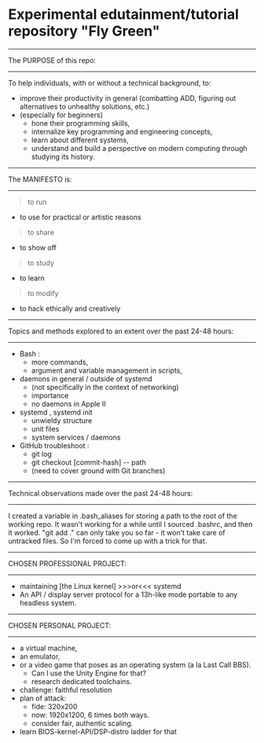 # Experimental edutainment/tutorial repository "Fly Green"

__________________________________________________________________________
The PURPOSE of this repo:
__________________________________________________________________________

To help individuals, with or without a technical background, to: 
- improve their productivity in general (combatting ADD, figuring out
  alternatives to unhealthy solutions, etc.) 
- (especially for beginners)
  - hone their programming skills,
  - internalize key programming and engineering concepts,
  - learn about different systems,
  - understand and build a perspective on modern computing through studying
    its history. 

__________________________________________________________________________
The MANIFESTO is:
__________________________________________________________________________

> to run
  - to use for practical or artistic reasons
> to share
  - to show off
> to study
  - to learn
> to modify
  - to hack ethically and creatively

__________________________________________________________________________
Topics and methods explored to an extent over the past 24-48 hours:
__________________________________________________________________________

- Bash :
  - more commands,
  - argument and variable management in scripts, 
- daemons in general / outside of systemd
  - (not specifically in the context of networking)
  - importance 
  - no daemons in Apple II 
- systemd , systemd init
  - unwieldy structure
  - unit files
  - system services / daemons 
- GitHub troubleshoot :
  - git log 
  - git checkout [commit-hash] -- path
  - (need to cover ground with Git branches)
__________________________________________________________________________
Technical observations made over the past 24-48 hours:
__________________________________________________________________________

I created a variable in .bash_aliases for storing a path to the root of
the working repo. It wasn't working for a while until I sourced .bashrc,
and then it worked. "git add ." can only take you so far - it won't take
care of untracked files. So I'm forced to come up with a trick for that. 
__________________________________________________________________________
CHOSEN PROFESSIONAL PROJECT:
__________________________________________________________________________

- maintaining [the Linux kernel] >>>or<<< systemd
- An API / display server protocol for a 13h-like mode portable to any headless system. 
__________________________________________________________________________
CHOSEN PERSONAL PROJECT:
__________________________________________________________________________

- a virtual machine,
- an emulator,
- or a video game that poses as an operating system (a la Last Call BBS).
  - Can I use the Unity Engine for that?
  - research dedicated toolchains. 
- challenge: faithful resolution
- plan of attack:
  - fide: 320x200
  - now: 1920x1200, 6 times both ways.
  - consider fair, authentic scaling. 
- learn BIOS-kernel-API/DSP-distro ladder for that 

